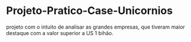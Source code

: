 # Projeto-Pratico-Case-Unicornios
projeto com o intuito de analisar as grandes empresas, que tiveram maior destaque com a valor superior a US 1 bihão.
